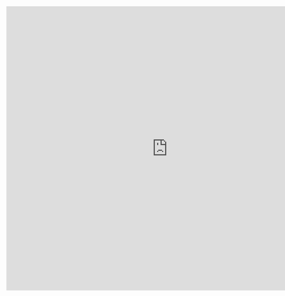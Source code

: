 <iframe src="https://h5pstudio.ecampusontario.ca/h5p/39823/embed" width="846" height="745" frameborder="0" allowfullscreen="allowfullscreen"></iframe><script src="https://h5pstudio.ecampusontario.ca/modules/contrib/h5p/vendor/h5p/h5p-core/js/h5p-resizer.js" charset="UTF-8"></script>
